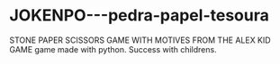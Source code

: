 # JOKENPO---pedra-papel-tesoura
STONE PAPER SCISSORS GAME WITH MOTIVES FROM THE ALEX KID GAME
game made with python.
Success with childrens.
